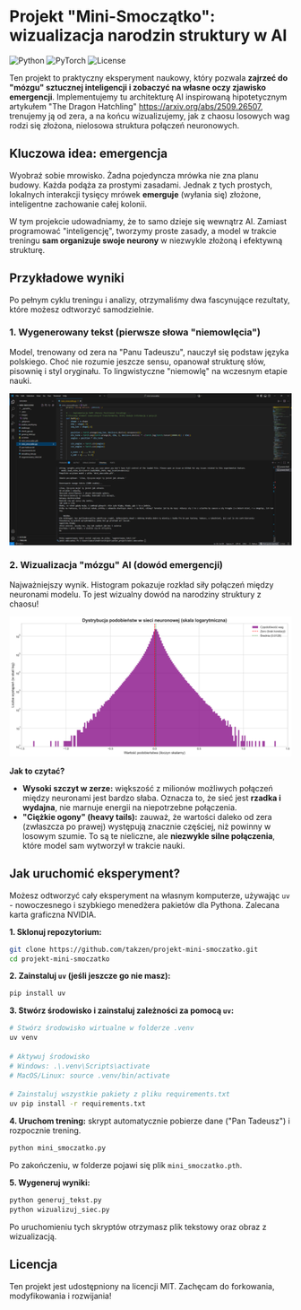 # Projekt "Mini-Smoczątko": wizualizacja narodzin struktury w AI

![Python](https://img.shields.io/badge/Python-3.11-blue.svg)
![PyTorch](https://img.shields.io/badge/PyTorch-2.8.0-orange.svg)
![License](https://img.shields.io/badge/License-MIT-green.svg)

Ten projekt to praktyczny eksperyment naukowy, który pozwala **zajrzeć do "mózgu" sztucznej inteligencji i zobaczyć na własne oczy zjawisko emergencji**. Implementujemy tu architekturę AI inspirowaną hipotetycznym artykułem "The Dragon Hatchling" https://arxiv.org/abs/2509.26507, trenujemy ją od zera, a na końcu wizualizujemy, jak z chaosu losowych wag rodzi się złożona, nielosowa struktura połączeń neuronowych.

## Kluczowa idea: emergencja

Wyobraź sobie mrowisko. Żadna pojedyncza mrówka nie zna planu budowy. Każda podąża za prostymi zasadami. Jednak z tych prostych, lokalnych interakcji tysięcy mrówek **emerguje** (wyłania się) złożone, inteligentne zachowanie całej kolonii.

W tym projekcie udowadniamy, że to samo dzieje się wewnątrz AI. Zamiast programować "inteligencję", tworzymy proste zasady, a model w trakcie treningu **sam organizuje swoje neurony** w niezwykle złożoną i efektywną strukturę.

## Przykładowe wyniki

Po pełnym cyklu treningu i analizy, otrzymaliśmy dwa fascynujące rezultaty, które możesz odtworzyć samodzielnie.

### 1. Wygenerowany tekst (pierwsze słowa "niemowlęcia")

Model, trenowany od zera na "Panu Tadeuszu", nauczył się podstaw języka polskiego. Choć nie rozumie jeszcze sensu, opanował strukturę słów, pisownię i styl oryginału. To lingwistyczne "niemowlę" na wczesnym etapie nauki.

![Zrzut ekranu z wygenerowanym tekstem](images/wygenerowany_tekst.png)

### 2. Wizualizacja "mózgu" AI (dowód emergencji)

Najważniejszy wynik. Histogram pokazuje rozkład siły połączeń między neuronami modelu. To jest wizualny dowód na narodziny struktury z chaosu!

![Wynik analizy sieci neuronowej](images/analiza_wynik2.png) 

**Jak to czytać?**
-   **Wysoki szczyt w zerze:** większość z milionów możliwych połączeń między neuronami jest bardzo słaba. Oznacza to, że sieć jest **rzadka i wydajna**, nie marnuje energii na niepotrzebne połączenia.
-   **"Ciężkie ogony" (heavy tails):** zauważ, że wartości daleko od zera (zwłaszcza po prawej) występują znacznie częściej, niż powinny w losowym szumie. To są te nieliczne, ale **niezwykle silne połączenia**, które model sam wytworzył w trakcie nauki.

## Jak uruchomić eksperyment?

Możesz odtworzyć cały eksperyment na własnym komputerze, używając `uv` - nowoczesnego i szybkiego menedżera pakietów dla Pythona. Zalecana karta graficzna NVIDIA.

**1. Sklonuj repozytorium:**
```bash
git clone https://github.com/takzen/projekt-mini-smoczatko.git
cd projekt-mini-smoczatko
```

**2. Zainstaluj `uv` (jeśli jeszcze go nie masz):**
```bash
pip install uv
```

**3. Stwórz środowisko i zainstaluj zależności za pomocą `uv`:**
```bash
# Stwórz środowisko wirtualne w folderze .venv
uv venv

# Aktywuj środowisko
# Windows: .\.venv\Scripts\activate
# MacOS/Linux: source .venv/bin/activate

# Zainstaluj wszystkie pakiety z pliku requirements.txt
uv pip install -r requirements.txt
```

**4. Uruchom trening:**
skrypt automatycznie pobierze dane ("Pan Tadeusz") i rozpocznie trening.
```bash
python mini_smoczatko.py
```
Po zakończeniu, w folderze pojawi się plik `mini_smoczatko.pth`.

**5. Wygeneruj wyniki:**
```bash
python generuj_tekst.py
python wizualizuj_siec.py
```
Po uruchomieniu tych skryptów otrzymasz plik tekstowy oraz obraz z wizualizacją.

## Licencja
Ten projekt jest udostępniony na licencji MIT. Zachęcam do forkowania, modyfikowania i rozwijania!